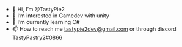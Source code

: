 - 👋 Hi, I’m @TastyPie2
- 👀 I’m interested in Gamedev with unity
- 🌱 I’m currently learning C#
- 📫 How to reach me tastypie2dev@gmail.com or through discord TastyPastry2#0866

<!---
TastyPie2/TastyPie2 is a ✨ special ✨ repository because its `README.md` (this file) appears on your GitHub profile.
You can click the Preview link to take a look at your changes.
--->
